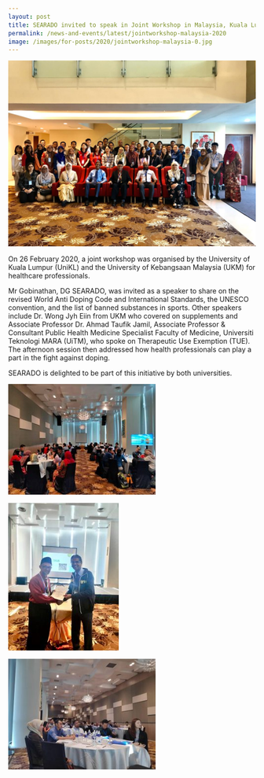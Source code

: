 ```yaml
---
layout: post
title: SEARADO invited to speak in Joint Workshop in Malaysia, Kuala Lumput
permalink: /news-and-events/latest/jointworkshop-malaysia-2020
image: /images/for-posts/2020/jointworkshop-malaysia-0.jpg
---
```

![Joint Workshop in Malaysia, Kuala Lumpur](/images/for-posts/2020/jointworkshop-malaysia-0.jpg)

On 26 February 2020, a joint workshop was organised by the University of Kuala Lumpur (UniKL) and the University of Kebangsaan Malaysia (UKM) for healthcare professionals.

Mr Gobinathan, DG SEARADO, was invited as a speaker to share on the revised World Anti Doping Code and International Standards, the UNESCO convention, and the list of banned substances in sports. Other speakers include Dr. Wong Jyh Eiin from UKM who covered on supplements and Associate Professor Dr. Ahmad Taufik Jamil, Associate Professor & Consultant Public Health Medicine Specialist Faculty of Medicine, Universiti Teknologi MARA (UiTM), who spoke on Therapeutic Use Exemption (TUE). The afternoon session then addressed how health professionals can play a part in the fight against doping.

SEARADO is delighted to be part of this initiative by both universities.

![Joint Workshop in Malaysia, Kuala Lumpur](/images/for-posts/2020/jointworkshop-malaysia-1.jpg)

![Joint Workshop in Malaysia, Kuala Lumpur](/images/for-posts/2020/jointworkshop-malaysia-2.jpg)

![Joint Workshop in Malaysia, Kuala Lumpur](/images/for-posts/2020/jointworkshop-malaysia-3.jpg)
